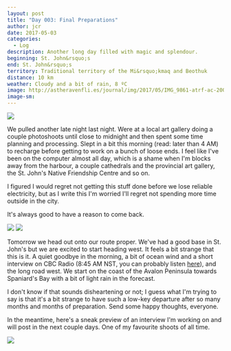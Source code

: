 ```yaml
---
layout: post
title: "Day 003: Final Preparations"
author: jcr
date: 2017-05-03
categories:
  - Log
description: Another long day filled with magic and splendour.
beginning: St. John&rsquo;s
end: St. John&rsquo;s
territory: Traditional territory of the Mi&rsquo;kmaq and Beothuk
distance: 10 km
weather: Cloudy and a bit of rain, 8 ºC
image: http://astheravenfli.es/journal/img/2017/05/IMG_9861-atrf-ac-2000-web.jpg
image-sm:
---
```


<img src="http://astheravenfli.es/journal/img/2017/05/IMG_0082-atrf-jcr-2000-web.jpg">

We pulled another late night last night. Were at a local art gallery doing a couple photoshoots until close to midnight and then spent some time planning and processing. Slept in a bit this morning (read: later than 4 AM) to recharge before getting to work on a bunch of loose ends. I feel like I've been on the computer almost all day, which is a shame when I'm blocks away from the harbour, a couple cathedrals and the provincial art gallery, the St. John's Native Friendship Centre and so on. 

I figured I would regret not getting this stuff done before we lose reliable electricity, but as I write this I'm worried I'll regret not spending more time outside in the city.

It's always good to have a reason to come back.

<img src="http://astheravenfli.es/journal/img/2017/05/IMG_9861-atrf-ac-2000-web.jpg">

<img src="http://astheravenfli.es/journal/img/2017/05/IMG_9858-atrf-ac-2000-web.jpg">

Tomorrow we head out onto our route proper. We've had a good base in St. John's but we are excited to start heading west. It feels a bit strange that this is it. A quiet goodbye in the morning, a bit of ocean wind and a short interview on CBC Radio (8:45 AM NST, you can probably listen <a href="http://www.cbc.ca/listen/live/radio1/st-johns" target="blank">here</a>), and the long road west. We start on the coast of the Avalon Peninsula towards Spaniard's Bay with a bit of light rain in the forecast.

I don't know if that sounds disheartening or not; I guess what I'm trying to say is that it's a bit strange to have such a low-key departure after so many months and months of preparation. Send some happy thoughts, everyone.

In the meantime, here's a sneak preview of an interview I'm working on and will post in the next couple days. One of my favourite shoots of all time.

<img src="http://astheravenfli.es/journal/img/2017/05/IMG_0427-atrf-jcr-2000-web.jpg">